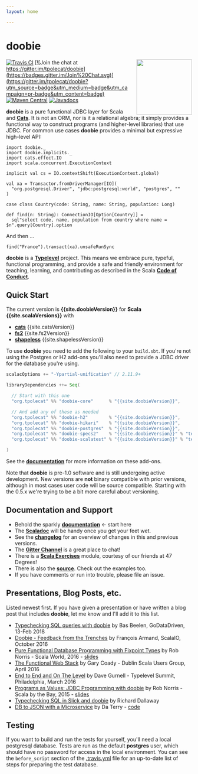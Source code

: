 ```yaml
---
layout: home

---
```

# doobie

<img align="right" src="https://cdn.rawgit.com/tpolecat/doobie/series/0.5.x/doobie_logo.svg" height="150px" style="padding-left: 20px"/>

[![Travis CI](https://travis-ci.org/tpolecat/doobie.svg?branch=series%2F0.5.x)](https://travis-ci.org/tpolecat/doobie)
[![Join the chat at https://gitter.im/tpolecat/doobie](https://badges.gitter.im/Join%20Chat.svg)](https://gitter.im/tpolecat/doobie?utm_source=badge&utm_medium=badge&utm_campaign=pr-badge&utm_content=badge)
[![Maven Central](https://img.shields.io/maven-central/v/org.tpolecat/doobie-core_2.12.svg)](https://maven-badges.herokuapp.com/maven-central/org.tpolecat/doobie-core_2.12)
[![Javadocs](https://javadoc.io/badge/org.tpolecat/doobie-core_2.12.svg)](https://javadoc.io/doc/org.tpolecat/doobie-core_2.12)


**doobie** is a pure functional JDBC layer for Scala and [**Cats**](http://typelevel.org/cats/). It is not an ORM, nor is it a relational algebra; it simply provides a functional way to construct programs (and higher-level libraries) that use JDBC. For common use cases **doobie** provides a minimal but expressive high-level API:

```tut:silent
import doobie._
import doobie.implicits._
import cats.effect.IO
import scala.concurrent.ExecutionContext

implicit val cs = IO.contextShift(ExecutionContext.global)

val xa = Transactor.fromDriverManager[IO](
  "org.postgresql.Driver", "jdbc:postgresql:world", "postgres", ""
)

case class Country(code: String, name: String, population: Long)

def find(n: String): ConnectionIO[Option[Country]] =
  sql"select code, name, population from country where name = $n".query[Country].option
```

And then …

```tut
find("France").transact(xa).unsafeRunSync
```

**doobie** is a [**Typelevel**](http://typelevel.org/) project. This means we embrace pure, typeful, functional programming, and provide a safe and friendly environment for teaching, learning, and contributing as described in the Scala [**Code of Conduct**](http://scala-lang.org/conduct.html).

## Quick Start

The current version is **{{site.doobieVersion}}** for **Scala {{site.scalaVersions}}** with

- [**cats**](http://typelevel.org/cats/) {{site.catsVersion}}
- [**fs2**](https://github.com/functional-streams-for-scala/fs2) {{site.fs2Version}}
- [**shapeless**](https://github.com/milessabin/shapeless) {{site.shapelessVersion}}

To use **doobie** you need to add the following to your `build.sbt`. If you're not using the Postgres or H2 add-ons you'll also need to provide a JDBC driver for the database you're using.

```scala
scalacOptions += "-Ypartial-unification" // 2.11.9+

libraryDependencies ++= Seq(

  // Start with this one
  "org.tpolecat" %% "doobie-core"      % "{{site.doobieVersion}}",

  // And add any of these as needed
  "org.tpolecat" %% "doobie-h2"        % "{{site.doobieVersion}}",          // H2 driver {{site.h2Version}} + type mappings.
  "org.tpolecat" %% "doobie-hikari"    % "{{site.doobieVersion}}",          // HikariCP transactor.
  "org.tpolecat" %% "doobie-postgres"  % "{{site.doobieVersion}}",          // Postgres driver {{site.postgresVersion}} + type mappings.
  "org.tpolecat" %% "doobie-specs2"    % "{{site.doobieVersion}}" % "test", // Specs2 support for typechecking statements.
  "org.tpolecat" %% "doobie-scalatest" % "{{site.doobieVersion}}" % "test"  // ScalaTest support for typechecking statements.

)
```

See the [**documentation**](docs/01-Introduction.html) for more information on these add-ons.

Note that **doobie** is pre-1.0 software and is still undergoing active development. New versions are **not** binary compatible with prior versions, although in most cases user code will be source compatible. Starting with the 0.5.x we're trying to be a bit more careful about versioning.

## Documentation and Support

- Behold the sparkly [**documentation**](docs/01-Introduction.html) ← start here
- The [**Scaladoc**](https://www.javadoc.io/doc/org.tpolecat/doobie-core_2.12) will be handy once you get your feet wet.
- See the [**changelog**](https://github.com/tpolecat/doobie/blob/series/0.5.x/CHANGELOG.md) for an overview of changes in this and previous versions.
- The [**Gitter Channel**](https://gitter.im/tpolecat/doobie) is a great place to chat!
- There is a [**Scala Exercises**](https://www.scala-exercises.org/) module, courtesy of our friends at 47 Degrees!
- There is also the [**source**](https://github.com/tpolecat/doobie). Check out the examples too.
- If you have comments or run into trouble, please file an issue.

## Presentations, Blog Posts, etc.

Listed newest first. If you have given a presentation or have written a blog post that includes **doobie**, let me know and I'll add it to this list.

- [Typechecking SQL queries with doobie](https://blog.godatadriven.com/doobie-monix-jdbc-example) by Bas Beelen, GoDataDriven, 13-Feb 2018
- [Doobie - Feedback from the Trenches](http://fr.slideshare.net/normation/doobie-feedbacks-from-the-trenches-scalaio-2016) by François Armand, ScalaIO, October 2016
- [Pure Functional Database Programming with Fixpoint Types](https://www.youtube.com/watch?v=7xSfLPD6tiQ) by Rob Norris - Scala World, 2016 - [slides](http://tpolecat.github.io/presentations/sw2016/slides.html#1)
- [The Functional Web Stack](http://www.lyranthe.org/presentations/http4s_doobie_circe.pdf) by Gary Coady - Dublin Scala Users Group, April 2016
- [End to End and On The Level](https://www.youtube.com/watch?v=lMW_yMkxX4Q&list=PL_5uJkfWNxdkQd7FbN1whrTOsJPMgHgLg&index=2) by Dave Gurnell - Typelevel Summit, Philadelphia, March 2016
- [Programs as Values: JDBC Programming with doobie](https://www.youtube.com/watch?v=M5MF6M7FHPo) by Rob Norris - Scala by the Bay, 2015 - [slides](http://tpolecat.github.io/assets/sbtb-slides.pdf)
- [Typechecking SQL in Slick and doobie](http://underscore.io/blog/posts/2015/05/28/typechecking-sql.html) by Richard Dallaway
- [DB to JSON with a Microservice](http://da_terry.bitbucket.org/slides/presentation-scalasyd-functional-jdbc-http/#/) by Da Terry - [code](https://bitbucket.org/da_terry/scalasyd-doobie-http4s)

## Testing

If you want to build and run the tests for yourself, you'll need a local postgresql database. Tests are run as the default **postgres** user, which should have no password for access in the local environment. You can see the `before_script` section of the [.travis.yml](./.travis.yml) file for an up-to-date list of steps for preparing the test database.
